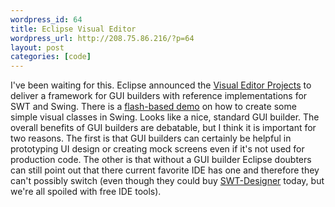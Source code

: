 ```yaml
--- 
wordpress_id: 64
title: Eclipse Visual Editor
wordpress_url: http://208.75.86.216/?p=64
layout: post
categories: [code]
---
```

I've been waiting for this. Eclipse announced the <a href="http://www.eclipse.org/vep/">Visual Editor Projects</a> to deliver a framework for GUI builders with reference implementations for SWT and Swing. There is a <a href="http://dev.eclipse.org/viewcvs/indextools.cgi/%7Echeckout%7E/vep-home/WebContent/docs/demos/custom_field/FieldBean.html">flash-based demo</a> on how to create some simple visual classes in Swing. Looks like a nice, standard GUI builder. The overall benefits of GUI builders are debatable, but I think it is important for two reasons. The first is that GUI builders can certainly be helpful in prototyping UI design or creating mock screens even if it's not used for production code. The other is that without a GUI builder Eclipse doubters can still point out that there current favorite IDE has one and therefore they can't possibly switch (even though they could buy <a href="http://www.swt-designer.com">SWT-Designer</a> today, but we're all spoiled with free IDE tools).
